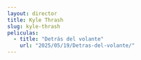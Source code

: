 ```yaml
---
layout: director
title: Kyle Thrash
slug: kyle-thrash
peliculas:
  - title: "Detrás del volante"
    url: "2025/05/19/Detras-del-volante/"
---
```

